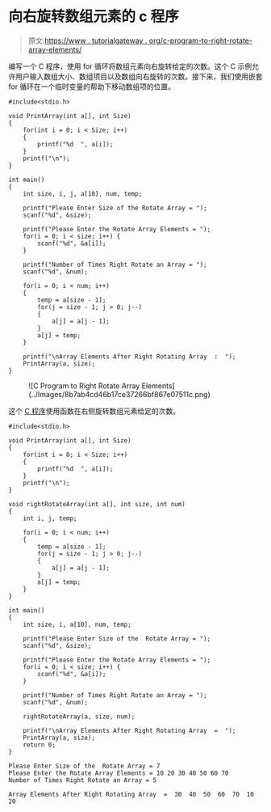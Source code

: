 # 向右旋转数组元素的 c 程序

> 原文:[https://www . tutorialgateway . org/c-program-to-right-rotate-array-elements/](https://www.tutorialgateway.org/c-program-to-right-rotate-array-elements/)

编写一个 C 程序，使用 for 循环将数组元素向右旋转给定的次数。这个 C 示例允许用户输入数组大小、数组项目以及数组向右旋转的次数。接下来，我们使用嵌套 for 循环在一个临时变量的帮助下移动数组项的位置。

```
#include<stdio.h>

void PrintArray(int a[], int Size) 
{		
 	for(int i = 0; i < Size; i++)  	
    {
        printf("%d  ", a[i]);
    }
    printf("\n");
} 

int main()
{
    int size, i, j, a[10], num, temp;

    printf("Please Enter Size of the Rotate Array = ");
    scanf("%d", &size);

    printf("Please Enter the Rotate Array Elements = ");
    for(i = 0; i < size; i++) {
        scanf("%d", &a[i]);
    }

    printf("Number of Times Right Rotate an Array = ");
    scanf("%d", &num);

    for(i = 0; i < num; i++) 
    {
        temp = a[size - 1];
        for(j = size - 1; j > 0; j--)
        {
            a[j] = a[j - 1];
        }
        a[j] = temp;
    }

    printf("\nArray Elements After Right Rotating Array  :  ");
    PrintArray(a, size);
}
```

<figure class="wp-block-image size-large">![C Program to Right Rotate Array Elements](../Images/8b7ab4cd46b17ce37266bf867e07511c.png)</figure>

这个 [C 程序](https://www.tutorialgateway.org/c-programming-examples/)使用函数在右侧旋转数组元素给定的次数。

```
#include<stdio.h>

void PrintArray(int a[], int Size) 
{		
 	for(int i = 0; i < Size; i++)  	
    {
        printf("%d  ", a[i]);
    }
    printf("\n");
} 

void rightRotateArray(int a[], int size, int num)
{
    int i, j, temp;

    for(i = 0; i < num; i++) 
    {
        temp = a[size - 1];
        for(j = size - 1; j > 0; j--)
        {
            a[j] = a[j - 1];
        }
        a[j] = temp;
    }
}

int main()
{
    int size, i, a[10], num, temp;

    printf("Please Enter Size of the  Rotate Array = ");
    scanf("%d", &size);

    printf("Please Enter the Rotate Array Elements = ");
    for(i = 0; i < size; i++) {
        scanf("%d", &a[i]);
    }

    printf("Number of Times Right Rotate an Array = ");
    scanf("%d", &num);

    rightRotateArray(a, size, num);

    printf("\nArray Elements After Right Rotating Array  =  ");
    PrintArray(a, size);
    return 0;
}
```

```
Please Enter Size of the  Rotate Array = 7
Please Enter the Rotate Array Elements = 10 20 30 40 50 60 70
Number of Times Right Rotate an Array = 5

Array Elements After Right Rotating Array  =  30  40  50  60  70  10  20
```
